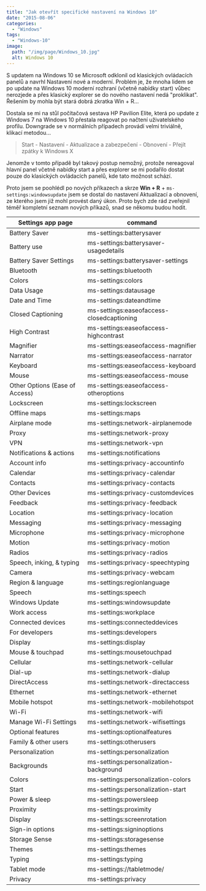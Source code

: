 ```yaml
---
title: "Jak otevřít specifické nastavení na Windows 10"
date: "2015-08-06"
categories: 
  - "Windows"
tags: 
  - "Windows-10"
image: 
  path: "/img/page/Windows_10.jpg"
  alt: Windows 10
---
```


S updatem na Windows 10 se Microsoft odklonil od klasických ovládacích panelů a navrhl Nastavení nové a moderní. Problém je, že mnoha lidem se po update na Windows 10 moderní rozhraní (včetně nabídky start) vůbec nerozjede a přes klasický explorer se do nového nastavení nedá "proklikat". Řešením by mohla být stará dobrá zkratka Win + R...

Dostala se mi na stůl počítačová sestava HP Pavilion Elite, která po update z Windows 7 na Windows 10 přestala reagovat po načtení uživatelského profilu. Downgrade se v normálních případech provádí velmi triviálně, klikací metodou...

> Start - Nastavení - Aktualizace a zabezpečení - Obnovení - Přejít zpátky k Windows X
  
Jenomže v tomto případě byl takový postup nemožný, protože nereagoval hlavní panel včetně nabídky start a přes explorer se mi podařilo dostat pouze do klasických ovládacích panelů, kde tato možnost schází.

Proto jsem se poohlédl po nových příkazech a skrze **Win + R** + `ms-settings:windowsupdate` jsem se dostal do nastavení Aktualizací a obnovení, ze kterého jsem již mohl provést daný úkon. Proto bych zde rád zveřejnil téměř kompletní seznam nových příkazů, snad se někomu budou hodit.

| **Settings app page** | **command** |
| --- | --- |
| Battery Saver | ms-settings:batterysaver |
| Battery use | ms-settings:batterysaver-usagedetails |
| Battery Saver Settings | ms-settings:batterysaver-settings |
| Bluetooth | ms-settings:bluetooth |
| Colors | ms-settings:colors |
| Data Usage | ms-settings:datausage |
| Date and Time | ms-settings:dateandtime |
| Closed Captioning | ms-settings:easeofaccess-closedcaptioning |
| High Contrast | ms-settings:easeofaccess-highcontrast |
| Magnifier | ms-settings:easeofaccess-magnifier |
| Narrator | ms-settings:easeofaccess-narrator |
| Keyboard | ms-settings:easeofaccess-keyboard |
| Mouse | ms-settings:easeofaccess-mouse |
| Other Options (Ease of Access) | ms-settings:easeofaccess-otheroptions |
| Lockscreen | ms-settings:lockscreen |
| Offline maps | ms-settings:maps |
| Airplane mode | ms-settings:network-airplanemode |
| Proxy | ms-settings:network-proxy |
| VPN | ms-settings:network-vpn |
| Notifications & actions | ms-settings:notifications |
| Account info | ms-settings:privacy-accountinfo |
| Calendar | ms-settings:privacy-calendar |
| Contacts | ms-settings:privacy-contacts |
| Other Devices | ms-settings:privacy-customdevices |
| Feedback | ms-settings:privacy-feedback |
| Location | ms-settings:privacy-location |
| Messaging | ms-settings:privacy-messaging |
| Microphone | ms-settings:privacy-microphone |
| Motion | ms-settings:privacy-motion |
| Radios | ms-settings:privacy-radios |
| Speech, inking, & typing | ms-settings:privacy-speechtyping |
| Camera | ms-settings:privacy-webcam |
| Region & language | ms-settings:regionlanguage |
| Speech | ms-settings:speech |
| Windows Update | ms-settings:windowsupdate |
| Work access | ms-settings:workplace |
| Connected devices | ms-settings:connecteddevices |
| For developers | ms-settings:developers |
| Display | ms-settings:display |
| Mouse & touchpad | ms-settings:mousetouchpad |
| Cellular | ms-settings:network-cellular |
| Dial-up | ms-settings:network-dialup |
| DirectAccess | ms-settings:network-directaccess |
| Ethernet | ms-settings:network-ethernet |
| Mobile hotspot | ms-settings:network-mobilehotspot |
| Wi-Fi | ms-settings:network-wifi |
| Manage Wi-Fi Settings | ms-settings:network-wifisettings |
| Optional features | ms-settings:optionalfeatures |
| Family & other users | ms-settings:otherusers |
| Personalization | ms-settings:personalization |
| Backgrounds | ms-settings:personalization-background |
| Colors | ms-settings:personalization-colors |
| Start | ms-settings:personalization-start |
| Power & sleep | ms-settings:powersleep |
| Proximity | ms-settings:proximity |
| Display | ms-settings:screenrotation |
| Sign-in options | ms-settings:signinoptions |
| Storage Sense | ms-settings:storagesense |
| Themes | ms-settings:themes |
| Typing | ms-settings:typing |
| Tablet mode | ms-settings://tabletmode/ |
| Privacy | ms-settings:privacy |
